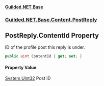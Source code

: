 #### [Guilded.NET.Base](Guilded_NET_Base.md 'Guilded.NET.Base')
### [Guilded.NET.Base.Content](Guilded_NET_Base.md#Guilded_NET_Base_Content 'Guilded.NET.Base.Content').[PostReply](PostReply.md 'Guilded.NET.Base.Content.PostReply')
## PostReply.ContentId Property
ID of the profile post this reply is under.  
```csharp
public uint ContentId { get; set; }
```
#### Property Value
[System.UInt32](https://docs.microsoft.com/en-us/dotnet/api/System.UInt32 'System.UInt32')
Post ID
